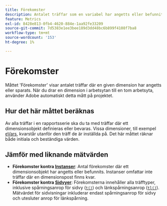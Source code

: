 ```yaml
---
title: Förekomster
description: Antalet träffar som en variabel har angetts eller befunnits vara.
feature: Metrics
exl-id: 8428e813-0fb4-4620-884e-1aa92fe33209
source-git-commit: 7d5383e1ee3bee189d3dd48bc6b899f4108f7ba8
workflow-type: tm+mt
source-wordcount: '153'
ht-degree: 1%

---
```


# Förekomster

Måttet &#39;Förekomster&#39; visar antalet träffar där en given dimension har angetts eller sparats. När du drar en dimension i arbetsytan till en tom arbetsyta, använder Adobe automatiskt detta mått på projektet.

## Hur det här måttet beräknas

Av alla träffar i en rapportsserie ska du ta med träffar där ett dimensionsobjekt definieras eller bevaras. Vissa dimensioner, till exempel [eVars](../dimensions/evar.md), kvarstår utanför den träff de är inställda på. Det här måttet räknar både initiala och beständiga värden.

## Jämför med liknande mätvärden

* **Förekomster kontra [Instanser](instances.md)**: Antal förekomster där ett dimensionsobjekt har angetts eller befunnits. Instanser omfattar inte träffar där en dimensionspost finns kvar.
* **Förekomster kontra [Sidvyer](page-views.md)**: Förekomsterna innehåller alla träfftyper, inklusive spårningsanrop för sidvy ([`t()`](/help/implement/vars/functions/t-method.md)) och länkspårningsanrop ([`tl()`](/help/implement/vars/functions/tl-method.md)). Mätvärdet för sidvisningar inkluderar endast spårningsanrop för sidvy och utesluter anrop för länkspårning.
